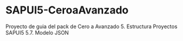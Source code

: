 # SAPUI5-CeroaAvanzado
Proyecto de guia del pack de Cero a Avanzado 
5. Estructura Proyectos SAPUI5
5.7. Modelo JSON
